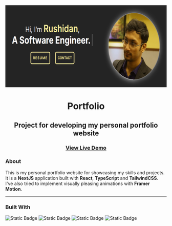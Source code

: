 <div align="center">
    <img src="./public/icons/projecticons/PortfolioZoomed.png" width="656" height="256" />
    <h1>Portfolio</h1>
    <h2>Project for developing my personal portfolio website</h2>
    <h3><a href="https://www.rushidanislam.com" target="_blank">View Live Demo</a></h3>
</div>

### About
This is my personal portfolio website for showcasing my skills and projects. It is a **NextJS** application built with **React**, **TypeScript** and **TailwindCSS**. I've also tried to implement visually pleasing animations with **Framer Motion**.

<hr/>

### Built With

![Static Badge](https://img.shields.io/badge/React-a?style=for-the-badge&logo=React&color=494f63)
![Static Badge](https://img.shields.io/badge/TypeScript-a?style=for-the-badge&logo=TypeScript&color=494f63)
![Static Badge](https://img.shields.io/badge/TailwindCSS-a?style=for-the-badge&logo=TailwindCSS&color=494f63)
![Static Badge](https://img.shields.io/badge/NextJS-a?style=for-the-badge&logo=Next.Js&color=494f63)